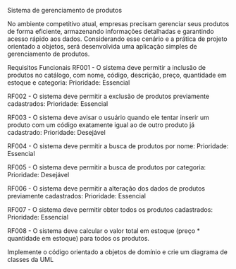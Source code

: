 Sistema de gerenciamento de produtos

No ambiente competitivo atual, empresas precisam gerenciar seus produtos de forma eficiente, armazenando informações detalhadas e garantindo acesso rápido aos dados. Considerando esse cenário e a prática de projeto orientado a objetos, será desenvolvida uma aplicação simples de gerenciamento de produtos.

Requisitos
Funcionais
RF001 - O sistema deve permitir a inclusão de produtos no catálogo, com nome, código, descrição, preço, quantidade em estoque e categoria:
Prioridade: Essencial

RF002 - O sistema deve permitir a exclusão de produtos previamente cadastrados:
Prioridade: Essencial

RF003 - O sistema deve avisar o usuário quando ele tentar inserir um produto com um código exatamente igual ao de outro produto já cadastrado:
Prioridade: Desejável

RF004 - O sistema deve permitir a busca de produtos por nome:
Prioridade: Essencial

RF005 - O sistema deve permitir a busca de produtos por categoria:
Prioridade: Desejável

RF006 - O sistema deve permitir a alteração dos dados de produtos previamente cadastrados:
Prioridade: Essencial

RF007 - O sistema deve permitir obter todos os produtos cadastrados:
Prioridade: Essencial

RF008 - O sistema deve calcular o valor total em estoque (preço * quantidade em estoque) para todos os produtos.

Implemente o código orientado a objetos de domínio e crie um diagrama de classes da UML
